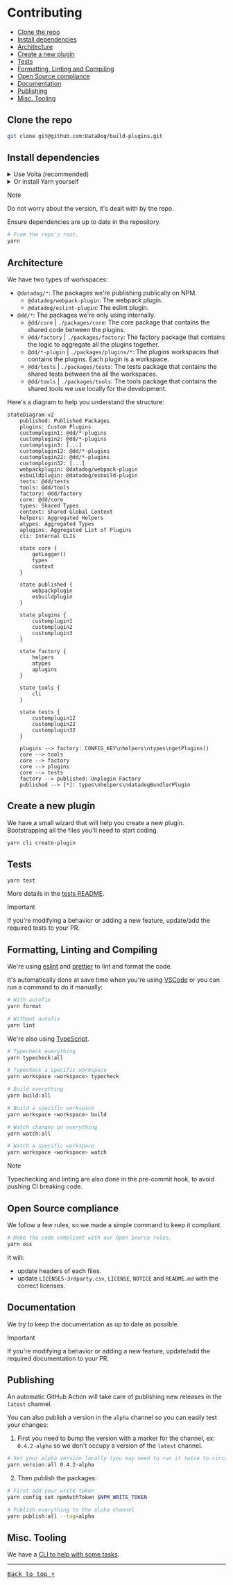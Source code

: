 # Contributing <!-- #omit in toc -->

<!-- This is auto generated with yarn cli integrity -->

<!-- #toc -->
-   [Clone the repo](#clone-the-repo)
-   [Install dependencies](#install-dependencies)
-   [Architecture](#architecture)
-   [Create a new plugin](#create-a-new-plugin)
-   [Tests](#tests)
-   [Formatting, Linting and Compiling](#formatting-linting-and-compiling)
-   [Open Source compliance](#open-source-compliance)
-   [Documentation](#documentation)
-   [Publishing](#publishing)
-   [Misc. Tooling](#misc-tooling)
<!-- #toc -->

## Clone the repo

```bash
git clone git@github.com:DataDog/build-plugins.git
```

## Install dependencies

<details>
<summary>Use Volta (recommended)</summary>

```bash
brew install volta
volta setup
# From the repo's root.
volta install node yarn
```

</details>

<details>
<summary>Or install Yarn yourself</summary>

```bash
brew install yarn
```

</details>

> [!NOTE]
> Do not worry about the version, it's dealt with by the repo.

Ensure dependencies are up to date in the repository.

```bash
# From the repo's root.
yarn
```

## Architecture

We have two types of workspaces:

- `@datadog/*`: The packages we're publishing publically on NPM.
    - `@datadog/webpack-plugin`: The webpack plugin.
    - `@datadog/eslint-plugin`: The eslint plugin.
- `@dd/*`: The packages we're only using internally.
    - `@dd/core` | `./packages/core`: The core package that contains the shared code between the plugins.
    - `@dd/factory` | `./packages/factory`: The factory package that contains the logic to aggregate all the plugins together.
    - `@dd/*-plugin` | `./packages/plugins/*`: The plugins workspaces that contains the plugins. Each plugin is a workspace.
    - `@dd/tests` | `./packages/tests`: The tests package that contains the shared tests between the all the workspaces.
    - `@dd/tools` | `./packages/tools`: The tools package that contains the shared tools we use locally for the development.

Here's a diagram to help you understand the structure:

```mermaid
stateDiagram-v2
    published: Published Packages
    plugins: Custom Plugins
    customplugin1: @dd/*-plugins
    customplugin2: @dd/*-plugins
    customplugin3: [...]
    customplugin12: @dd/*-plugins
    customplugin22: @dd/*-plugins
    customplugin32: [...]
    webpackplugin: @datadog/webpack-plugin
    esbuildplugin: @datadog/esbuild-plugin
    tests: @dd/tests
    tools: @dd/tools
    factory: @dd/factory
    core: @dd/core
    types: Shared Types
    context: Shared Global Context
    helpers: Aggregated Helpers
    atypes: Aggregated Types
    aplugins: Aggregated List of Plugins
    cli: Internal CLIs

    state core {
        getLogger()
        types
        context
    }

    state published {
        webpackplugin
        esbuildplugin
    }

    state plugins {
        customplugin1
        customplugin2
        customplugin3
    }

    state factory {
        helpers
        atypes
        aplugins
    }

    state tools {
        cli
    }

    state tests {
        customplugin12
        customplugin22
        customplugin32
    }

    plugins --> factory: CONFIG_KEY\nhelpers\ntypes\ngetPlugins()
    core --> tools
    core --> factory
    core --> plugins
    core --> tests
    factory --> published: Unplugin Factory
    published --> [*]: types\nhelpers\ndatadogBundlerPlugin
```

## Create a new plugin

We have a small wizard that will help you create a new plugin.
Bootstrapping all the files you'll need to start coding.

```bash
yarn cli create-plugin
```

## Tests

```bash
yarn test
```

More details in the [tests README](./packages/tests#readme).

> [!IMPORTANT]
> If you're modifying a behavior or adding a new feature, update/add the required tests to your PR.

## Formatting, Linting and Compiling

We're using [eslint](https://eslint.org/) and [prettier](https://prettier.io/) to lint and format the code.

It's automatically done at save time when you're using [VSCode](https://code.visualstudio.com/) or you can run a command to do it manually:

```bash
# With autofix
yarn format

# Without autofix
yarn lint
```

We're also using [TypeScript](https://www.typescriptlang.org/).

```bash
# Typecheck everything
yarn typecheck:all

# Typecheck a specific workspace
yarn workspace <workspace> typecheck

# Build everything
yarn build:all

# Build a specific workspace
yarn workspace <workspace> build

# Watch changes on everything
yarn watch:all

# Watch a specific workspace
yarn workspace <workspace> watch
```

> [!NOTE]
> Typechecking and linting are also done in the pre-commit hook, to avoid pushing CI breaking code.

## Open Source compliance

We follow a few rules, so we made a simple command to keep it compliant.

```bash
# Make the code compliant with our Open Source rules.
yarn oss
```

It will:

-   update headers of each files.
-   update `LICENSES-3rdparty.csv`, `LICENSE`, `NOTICE` and `README.md` with the correct licenses.

## Documentation

We try to keep the documentation as up to date as possible.

> [!IMPORTANT]
> If you're modifying a behavior or adding a new feature, update/add the required documentation to your PR.

## Publishing

An automatic GitHub Action will take care of publishing new releases in the `latest` channel.

You can also publish a version in the `alpha` channel so you can easily test your changes:

1. First you need to bump the version with a marker for the channel, ex: `0.4.2-alpha` so we don't occupy a version of the `latest` channel.

```bash
# Set your alpha version locally (you may need to run it twice to circonvent a yarn bug)
yarn version:all 0.4.2-alpha
```

2. Then publish the packages:

```bash
# First add your write token
yarn config set npmAuthToken $NPM_WRITE_TOKEN

# Publish everything to the alpha channel
yarn publish:all --tag=alpha
```

## Misc. Tooling

We have a [CLI to help with some tasks](./packages/tools#readme).

---

<kbd>[Back to top :arrow_up:](#top)</kbd>

